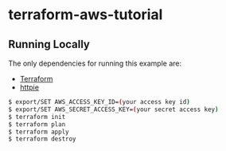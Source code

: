 # terraform-aws-tutorial


## Running Locally
The only dependencies for running this example are:

- [Terraform](https://www.terraform.io/)
- [httpie](https://github.com/httpie/httpie)



```sh
$ export/SET AWS_ACCESS_KEY_ID=(your access key id)
$ export/SET AWS_SECRET_ACCESS_KEY=(your secret access key)
$ terraform init
$ terraform plan
$ terraform apply
$ terraform destroy
```

##
